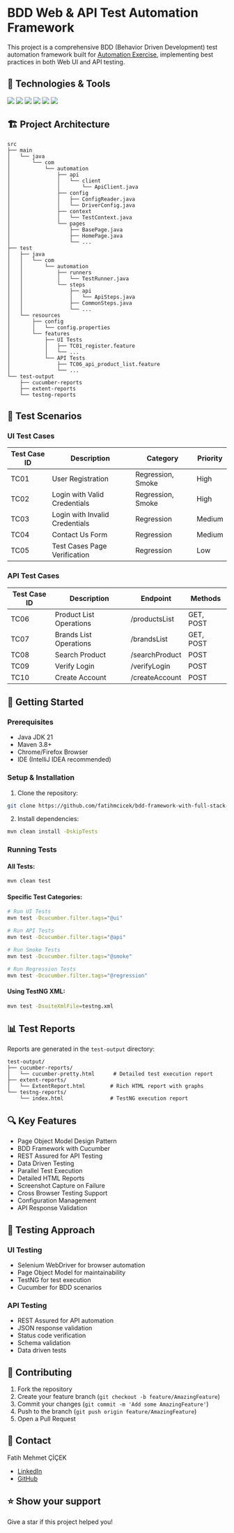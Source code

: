 # BDD Web & API Test Automation Framework

This project is a comprehensive BDD (Behavior Driven Development) test automation framework built for [Automation Exercise](https://automationexercise.com/), implementing best practices in both Web UI and API testing.

## 🔧 Technologies & Tools

![](https://img.shields.io/badge/Java-21-orange)
![](https://img.shields.io/badge/Selenium-4.15.0-green)
![](https://img.shields.io/badge/Cucumber-7.14.0-brightgreen)
![](https://img.shields.io/badge/TestNG-7.8.0-yellow)
![](https://img.shields.io/badge/REST_Assured-5.3.2-blue)
![](https://img.shields.io/badge/Maven-3.11.0-red)

## 🏗️ Project Architecture

```plaintext
src
├── main
│   └── java
│       └── com
│           └── automation
│               ├── api
│               │   └── client
│               │       └── ApiClient.java
│               ├── config
│               │   ├── ConfigReader.java
│               │   └── DriverConfig.java
│               ├── context
│               │   └── TestContext.java
│               └── pages
│                   ├── BasePage.java
│                   ├── HomePage.java
│                   └── ...
├── test
│   ├── java
│   │   └── com
│   │       └── automation
│   │           ├── runners
│   │           │   └── TestRunner.java
│   │           └── steps
│   │               ├── api
│   │               │   └── ApiSteps.java
│   │               ├── CommonSteps.java
│   │               └── ...
│   └── resources
│       ├── config
│       │   └── config.properties
│       └── features
│           ├── UI Tests
│           │   ├── TC01_register.feature
│           │   └── ...
│           └── API Tests
│               ├── TC06_api_product_list.feature
│               └── ...
└── test-output
    ├── cucumber-reports
    ├── extent-reports
    └── testng-reports
```

## 🎯 Test Scenarios

### UI Test Cases

| Test Case ID | Description | Category | Priority |
|--------------|-------------|-----------|----------|
| TC01 | User Registration | Regression, Smoke | High |
| TC02 | Login with Valid Credentials | Regression, Smoke | High |
| TC03 | Login with Invalid Credentials | Regression | Medium |
| TC04 | Contact Us Form | Regression | Medium |
| TC05 | Test Cases Page Verification | Regression | Low |

### API Test Cases

| Test Case ID | Description | Endpoint | Methods |
|--------------|-------------|----------|----------|
| TC06 | Product List Operations | /productsList | GET, POST |
| TC07 | Brands List Operations | /brandsList | GET, POST |
| TC08 | Search Product | /searchProduct | POST |
| TC09 | Verify Login | /verifyLogin | POST |
| TC10 | Create Account | /createAccount | POST |

## 🚀 Getting Started

### Prerequisites
- Java JDK 21
- Maven 3.8+
- Chrome/Firefox Browser
- IDE (IntelliJ IDEA recommended)

### Setup & Installation

1. Clone the repository:
```bash
git clone https://github.com/fatihmcicek/bdd-framework-with-full-stack-testing.git
```

2. Install dependencies:
```bash
mvn clean install -DskipTests
```

### Running Tests

#### All Tests:
```bash
mvn clean test
```

#### Specific Test Categories:
```bash
# Run UI Tests
mvn test -Dcucumber.filter.tags="@ui"

# Run API Tests
mvn test -Dcucumber.filter.tags="@api"

# Run Smoke Tests
mvn test -Dcucumber.filter.tags="@smoke"

# Run Regression Tests
mvn test -Dcucumber.filter.tags="@regression"
```

#### Using TestNG XML:
```bash
mvn test -DsuiteXmlFile=testng.xml
```

## 📊 Test Reports

Reports are generated in the `test-output` directory:

```plaintext
test-output/
├── cucumber-reports/
│   └── cucumber-pretty.html      # Detailed test execution report
├── extent-reports/
│   └── ExtentReport.html        # Rich HTML report with graphs
└── testng-reports/
    └── index.html               # TestNG execution report
```

## 🔍 Key Features

- Page Object Model Design Pattern
- BDD Framework with Cucumber
- REST Assured for API Testing
- Data Driven Testing
- Parallel Test Execution
- Detailed HTML Reports
- Screenshot Capture on Failure
- Cross Browser Testing Support
- Configuration Management
- API Response Validation

## 🧪 Testing Approach

### UI Testing
- Selenium WebDriver for browser automation
- Page Object Model for maintainability
- TestNG for test execution
- Cucumber for BDD scenarios

### API Testing
- REST Assured for API automation
- JSON response validation
- Status code verification
- Schema validation
- Data driven tests

## 👥 Contributing

1. Fork the repository
2. Create your feature branch (`git checkout -b feature/AmazingFeature`)
3. Commit your changes (`git commit -m 'Add some AmazingFeature'`)
4. Push to the branch (`git push origin feature/AmazingFeature`)
5. Open a Pull Request

## 🔑 Contact

Fatih Mehmet ÇİÇEK
- [LinkedIn](https://www.linkedin.com/in/fatihmcicek/)
- [GitHub](https://github.com/fatihmcicek)

## ⭐ Show your support

Give a star if this project helped you!